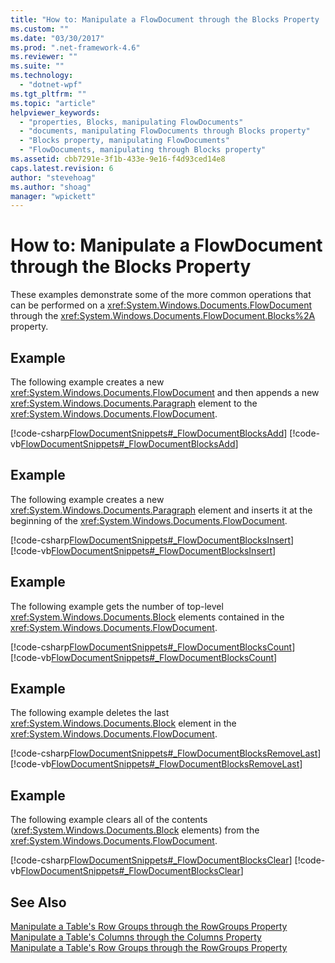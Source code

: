 ```yaml
---
title: "How to: Manipulate a FlowDocument through the Blocks Property | Microsoft Docs"
ms.custom: ""
ms.date: "03/30/2017"
ms.prod: ".net-framework-4.6"
ms.reviewer: ""
ms.suite: ""
ms.technology: 
  - "dotnet-wpf"
ms.tgt_pltfrm: ""
ms.topic: "article"
helpviewer_keywords: 
  - "properties, Blocks, manipulating FlowDocuments"
  - "documents, manipulating FlowDocuments through Blocks property"
  - "Blocks property, manipulating FlowDocuments"
  - "FlowDocuments, manipulating through Blocks property"
ms.assetid: cbb7291e-3f1b-433e-9e16-f4d93ced14e8
caps.latest.revision: 6
author: "stevehoag"
ms.author: "shoag"
manager: "wpickett"
---
```

# How to: Manipulate a FlowDocument through the Blocks Property
These examples demonstrate some of the more common operations that can be performed on a <xref:System.Windows.Documents.FlowDocument> through the <xref:System.Windows.Documents.FlowDocument.Blocks%2A> property.  
  
## Example  
 The following example creates a new <xref:System.Windows.Documents.FlowDocument> and then appends a new <xref:System.Windows.Documents.Paragraph> element to the <xref:System.Windows.Documents.FlowDocument>.  
  
 [!code-csharp[FlowDocumentSnippets#_FlowDocumentBlocksAdd](../../../../samples/snippets/csharp/VS_Snippets_Wpf/FlowDocumentSnippets/CSharp/Window1.xaml.cs#_flowdocumentblocksadd)]
 [!code-vb[FlowDocumentSnippets#_FlowDocumentBlocksAdd](../../../../samples/snippets/visualbasic/VS_Snippets_Wpf/FlowDocumentSnippets/visualbasic/window1.xaml.vb#_flowdocumentblocksadd)]  
  
## Example  
 The following example creates a new <xref:System.Windows.Documents.Paragraph> element and inserts it at the beginning of the <xref:System.Windows.Documents.FlowDocument>.  
  
 [!code-csharp[FlowDocumentSnippets#_FlowDocumentBlocksInsert](../../../../samples/snippets/csharp/VS_Snippets_Wpf/FlowDocumentSnippets/CSharp/Window1.xaml.cs#_flowdocumentblocksinsert)]
 [!code-vb[FlowDocumentSnippets#_FlowDocumentBlocksInsert](../../../../samples/snippets/visualbasic/VS_Snippets_Wpf/FlowDocumentSnippets/visualbasic/window1.xaml.vb#_flowdocumentblocksinsert)]  
  
## Example  
 The following example gets the number of top-level <xref:System.Windows.Documents.Block> elements contained in the <xref:System.Windows.Documents.FlowDocument>.  
  
 [!code-csharp[FlowDocumentSnippets#_FlowDocumentBlocksCount](../../../../samples/snippets/csharp/VS_Snippets_Wpf/FlowDocumentSnippets/CSharp/Window1.xaml.cs#_flowdocumentblockscount)]
 [!code-vb[FlowDocumentSnippets#_FlowDocumentBlocksCount](../../../../samples/snippets/visualbasic/VS_Snippets_Wpf/FlowDocumentSnippets/visualbasic/window1.xaml.vb#_flowdocumentblockscount)]  
  
## Example  
 The following example deletes the last <xref:System.Windows.Documents.Block> element in the <xref:System.Windows.Documents.FlowDocument>.  
  
 [!code-csharp[FlowDocumentSnippets#_FlowDocumentBlocksRemoveLast](../../../../samples/snippets/csharp/VS_Snippets_Wpf/FlowDocumentSnippets/CSharp/Window1.xaml.cs#_flowdocumentblocksremovelast)]
 [!code-vb[FlowDocumentSnippets#_FlowDocumentBlocksRemoveLast](../../../../samples/snippets/visualbasic/VS_Snippets_Wpf/FlowDocumentSnippets/visualbasic/window1.xaml.vb#_flowdocumentblocksremovelast)]  
  
## Example  
 The following example clears all of the contents (<xref:System.Windows.Documents.Block> elements) from the <xref:System.Windows.Documents.FlowDocument>.  
  
 [!code-csharp[FlowDocumentSnippets#_FlowDocumentBlocksClear](../../../../samples/snippets/csharp/VS_Snippets_Wpf/FlowDocumentSnippets/CSharp/Window1.xaml.cs#_flowdocumentblocksclear)]
 [!code-vb[FlowDocumentSnippets#_FlowDocumentBlocksClear](../../../../samples/snippets/visualbasic/VS_Snippets_Wpf/FlowDocumentSnippets/visualbasic/window1.xaml.vb#_flowdocumentblocksclear)]  
  
## See Also  
 [Manipulate a Table's Row Groups through the RowGroups Property](../../../../docs/framework/wpf/advanced/how-to-manipulate-table-row-groups-through-the-rowgroups-property.md)   
 [Manipulate a Table's Columns through the Columns Property](../../../../docs/framework/wpf/advanced/how-to-manipulate-table-columns-through-the-columns-property.md)   
 [Manipulate a Table's Row Groups through the RowGroups Property](../../../../docs/framework/wpf/advanced/how-to-manipulate-table-row-groups-through-the-rowgroups-property.md)